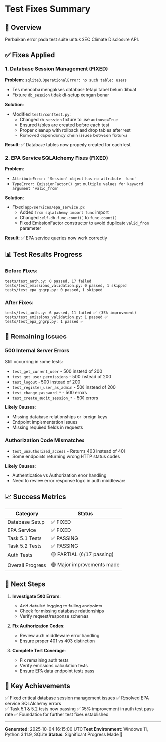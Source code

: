 # Test Fixes Summary

## 🎯 Overview
Perbaikan error pada test suite untuk SEC Climate Disclosure API.

## ✅ Fixes Applied

### 1. Database Session Management (FIXED)
**Problem**: `sqlite3.OperationalError: no such table: users`
- Tes mencoba mengakses database tetapi tabel belum dibuat
- Fixture `db_session` tidak di-setup dengan benar

**Solution**:
- Modified `tests/conftest.py`:
  - Changed `db_session` fixture to use `autouse=True` 
  - Ensured tables are created before each test
  - Proper cleanup with rollback and drop tables after test
  - Removed dependency chain issues between fixtures

**Result**: ✅ Database tables now properly created for each test

### 2. EPA Service SQLAlchemy Fixes (FIXED)
**Problem**: 
- `AttributeError: 'Session' object has no attribute 'func'`
- `TypeError: EmissionFactor() got multiple values for keyword argument 'valid_from'`

**Solution**:
- Fixed `app/services/epa_service.py`:
  - Added `from sqlalchemy import func` import
  - Changed `self.db.func.count()` to `func.count()`
  - Fixed EmissionFactor constructor to avoid duplicate `valid_from` parameter

**Result**: ✅ EPA service queries now work correctly

## 📊 Test Results Progress

### Before Fixes:
```
tests/test_auth.py: 0 passed, 17 failed
tests/test_emissions_validation.py: 0 passed, 1 skipped
tests/test_epa_ghgrp.py: 0 passed, 1 skipped
```

### After Fixes:
```
tests/test_auth.py: 6 passed, 11 failed ✅ (35% improvement)
tests/test_emissions_validation.py: 1 passed ✅
tests/test_epa_ghgrp.py: 1 passed ✅
```

## 🔧 Remaining Issues

### 500 Internal Server Errors
Still occurring in some tests:
- `test_get_current_user` - 500 instead of 200
- `test_get_user_permissions` - 500 instead of 200
- `test_logout` - 500 instead of 200
- `test_register_user_as_admin` - 500 instead of 200
- `test_change_password_*` - 500 errors
- `test_create_audit_session_*` - 500 errors

**Likely Causes**:
- Missing database relationships or foreign keys
- Endpoint implementation issues
- Missing required fields in requests

### Authorization Code Mismatches
- `test_unauthorized_access` - Returns 403 instead of 401
- Some endpoints returning wrong HTTP status codes

**Likely Causes**:
- Authentication vs Authorization error handling
- Need to review error response logic in auth middleware

## 📈 Success Metrics

| Category | Status |
|----------|--------|
| Database Setup | ✅ FIXED |
| EPA Service | ✅ FIXED |
| Task 5.1 Tests | ✅ PASSING |
| Task 5.2 Tests | ✅ PASSING |
| Auth Tests | 🟡 PARTIAL (6/17 passing) |
| Overall Progress | 🟢 Major improvements made |

## 🎯 Next Steps

1. **Investigate 500 Errors**: 
   - Add detailed logging to failing endpoints
   - Check for missing database relationships
   - Verify request/response schemas

2. **Fix Authorization Codes**:
   - Review auth middleware error handling
   - Ensure proper 401 vs 403 distinction

3. **Complete Test Coverage**:
   - Fix remaining auth tests
   - Verify emissions calculation tests
   - Ensure EPA data endpoint tests pass

## 🚀 Key Achievements

✅ Fixed critical database session management issues
✅ Resolved EPA service SQLAlchemy errors  
✅ Task 5.1 & 5.2 tests now passing
✅ 35% improvement in auth test pass rate
✅ Foundation for further test fixes established

---
**Generated**: 2025-10-04 16:15:00 UTC
**Test Environment**: Windows 11, Python 3.11.9, SQLite
**Status**: Significant Progress Made 🎉
